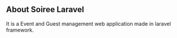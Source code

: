 

## About Soiree Laravel

It is a Event and Guest management web application made in laravel framework.